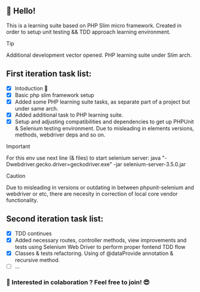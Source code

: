 ## 🖖 Hello!
This is a learning suite based on PHP Slim micro framework. Created in order to setup unit testing && TDD approach learning environment.

<!-- > [!NOTE]
> On setup stage. -->

> [!TIP]
> Additional development vector opened. PHP learning suite under Slim arch.

## First iteration task list:
- [x] Intoduction :tada:
- [x] Basic php slim framework setup
- [x] Added some PHP learning suite tasks, as separate part of a project but under same arch.
- [x] Added additional task to PHP learning suite.
- [x] Setup and adjusting compatibilities and dependencies to get up PHPUnit & Selenium testing environment. Due to misleading in elements versions, methods, webdriver deps and so on.

> [!IMPORTANT]
> For this env use next line (& files) to start selenium server: java "-Dwebdriver.gecko.driver=geckodriver.exe" -jar selenium-server-3.5.0.jar

> [!CAUTION]
> Due to misleading in versions or outdating in between phpunit-selenium and webdriver or etc, there are necesity in correction of local core vendor functionality.

## Second iteration task list:
- [x] TDD continues
- [x] Added necessary routes, controller methods, view improvements and tests using Selenium Web Driver to perform proper fontend TDD flow
- [x] Classes & tests refactoring. Using of @dataProvide annotation & recursive method.
- [ ] ...

<!-- ## Tech stack
| th1 | th2  | th3 | th4 |
|--------------------------|--------------------------------|----------------------------|--------------------|
| td1 | td2 | td3 | td4 |

> [!WARNING]
> Urgent info that needs immediate user attention to avoid problems.

-->

### 🤝 Interested in colaboration ? Feel free to join! 😎